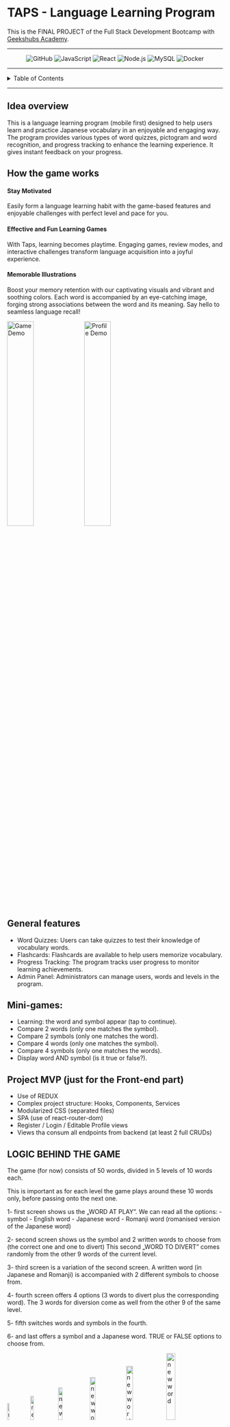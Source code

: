 # TAPS - Language Learning Program

This is the FINAL PROJECT of the Full Stack Development Bootcamp with <a href="https://github.com/GeeksHubsAcademy" target="_blank">Geekshubs Academy</a>.


<hr/>

<div align="center">
    <img src="https://img.shields.io/badge/GitHub-100000?style=for-the-badge&logo=github&logoColor=white" alt="GitHub" />
    <img src= "https://img.shields.io/badge/javascript-EFD81D?style=for-the-badge&logo=javascript&logoColor=black" alt="JavaScript" />
    <img src= "https://img.shields.io/badge/React-20232A?style=for-the-badge&logo=react&logoColor=61DAFB" alt="React" />
    <img src="https://img.shields.io/badge/Node.js-43853D?style=for-the-badge&logo=node.js&logoColor=white" alt="Node.js" />
    <img src="https://img.shields.io/badge/MySQL-00000F?style=for-the-badge&logo=mysql&logoColor=white" alt="MySQL" />
    <img src="https://img.shields.io/badge/DOCKER-2020BF?style=for-the-badge&logo=docker&logoColor=white" alt="Docker" />
</div>


<hr/>

<details>
  <summary>Table of Contents</summary>
  <ol>
    <li><a href="#idea-overview">Idea</a></li>
    <li><a href="#general-features">Features</a></li>
    <li><a href="#database-diagram-mysql">Database diagram</a></li>
    <li><a href="#instalation-local">Instalation</a></li>
    <li><a href="#credentials">Credentials to explore the app</a></li>
    <li><a href="#pages">Endpoints / Pages</a></li>
    <li><a href="#app-views-mobile-first">APP VIEWS</a></li>
    <li><a href="#deployment">Deployment</a></li>
    <li><a href="#author">Author / Contact </a></li>
  </ol>
</details>

<hr/>




## Idea overview
This is a language learning program (mobile first) designed to help users learn and practice Japanese vocabulary in an enjoyable and engaging way. 
The program provides various types of word quizzes, pictogram and word recognition, and progress tracking to enhance the learning experience. It gives instant feedback on your progress.

## How the game works

#### Stay Motivated
Easily form a language learning habit with the game-based features and enjoyable challenges with perfect level and pace for you.

#### Effective and Fun Learning Games
With Taps, learning becomes playtime. Engaging games, review modes, and interactive challenges transform language acquisition into a joyful experience.

#### Memorable Illustrations
Boost your memory retention with our captivating visuals and vibrant and soothing colors. Each word is accompanied by an eye-catching image, forging strong associations between the word and its meaning. Say hello to seamless language recall!
  

  <div float="left">

<p>

<img src="/src/assets/video/demoGame.gif" width="35%"  alt="Game Demo"/>

<img src="/src/assets/video/demoProfile.gif" width="35%" alt="Profile Demo"/>

  </p>
</div>


## General features

- Word Quizzes: Users can take quizzes to test their knowledge of vocabulary words.
- Flashcards: Flashcards are available to help users memorize vocabulary.
- Progress Tracking: The program tracks user progress to monitor learning achievements.
- Admin Panel: Administrators can manage users, words and levels in the program.


## Mini-games:
- Learning: the word and symbol appear (tap to continue).
- Compare 2 words (only one matches the symbol).
- Compare 2 symbols (only one matches the word).
- Compare 4 words (only one matches the symbol).
- Compare 4 symbols (only one matches the words).
- Display word AND symbol (is it true or false?).


## Project MVP (just for the Front-end part)
- Use of REDUX
- Complex project structure: Hooks, Components, Services
- Modularized CSS (separated files)
- SPA (use of react-router-dom)
- Register / Login / Editable Profile views
- Views tha consum all endpoints from backend (at least 2 full CRUDs)


## LOGIC BEHIND THE GAME

The game (for now) consists of 50 words, divided in 5 levels of 10 words each.

This is important as for each level the game plays around these 10 words only, before passing onto the next one.

1- first screen shows us the „WORD AT PLAY”. We can read all the options:
	- symbol
	- English word
	- Japanese word
	- Romanji word (romanised version of the Japanese word)

2- second screen shows us the symbol and 2 written words to choose from (the correct one and one to divert)
	This second „WORD TO DIVERT” comes randomly from the other 9 words of the current level.

3- third screen is a variation of the second screen. 
	A written word (in Japanese and Romanji) is accompanied with 2 different symbols to choose from.

4- fourth screen offers 4 options (3 words to divert plus the corresponding word).
	The 3 words for diversion come as well from the other 9 of the same level.

5- fifth switches words and symbols in the fourth.

6- and last offers a symbol and a Japanese word.
	TRUE or FALSE options to choose from.
<div float="left">
<p>
<img src="public/imgReadme/09-word.png" width="10%"  alt="new word"/>
<img src="public/imgReadme/11-game1.png" width="12%"  alt="new word"/>
<img src="public/imgReadme/12-game2.png" width="14%"  alt="new word"/>
<img src="public/imgReadme/13-game3.png" width="16%"  alt="new word"/>
<img src="public/imgReadme/14-game4.png" width="18%"  alt="new word"/>
<img src="public/imgReadme/15-game5.png" width="20%"  alt="new word"/>
</p>
</div>
<details>

<summary>read more</summary>

It is ensured that within the random words to divert, same word is not offered twice.
The position of the correct answer within the different options changes „randomly” (meaning using module of 2 and 3)
Same happens with the last True/False screen.


FOR NOW, the last screen decides if the word is learnt of not.
	- if answered correctly, the word is added to the LEARNT WORDS list (that each user has: table UserWord in DataBase) 
	- securing it down in the database, we can make sure that the progression during the game is saved despite the user login out or even changing phones/computers.
	- game continues with first screen (offering the next word)

	- if answered incorrectly, it loops back to first screen offering again the whole set of screen with the same word, until answered correctly.

WHAT HAPPENS AFTER LEVEL IS COMPLETED?
	- once the user has played and successfully learnt 10 words from a level, a congratulation screen is displayed, informing user of the progress: which level was accomplished and how many left till end of game.
	- after the pause, player can keep on learning.

</details>

<details>
<summary>FUTURE FEATURES</summary>

WHY have I said „for now”?
	- Well, because of time constraints (this project was due in a limited less than 2 weeks period and the MVP included other things, back and frontend related. 
	So the strategy behind was to create a simple module that made sense and was scalable, to keep on developing afterwards. For instance:

		- I would like to add other versions of the screens (where no Romanji is offered - so that Japanese letter recognition is reinforced)
		- Also different type of challenges where spelling and slices of arrays are to be put in order to pass the level.
		- I would also like to add the audio feature, where the word has a short clip with the sound of the word. It would be offered together with the concept, and also after every successful answer.
		- Time constraint. Setting up a time limit would force user to focus on the game, in an engaging way, let’s call it „healthy addiction”.

</details>

## Database diagram (MySQL)
<div align="center">

![Reverse engineered diagram of the DB](src/assets/DIAGRAM-FINAL-PROJECT-5-tables.png)
</div>

## Instalation (local)
1.  Clone this repository: 
`$ git clone https://github.com/SergioTorresGarcia/TAPS_frontend_language-learning-app.git`
2.  Navigate to the project directory `$ cd project-name`
3.  Install dependencies: run ` $ npm i ` in terminal

<p>⚠️ MAKE SURE THAT BACKEND & DATABASE ARE RUNNING AS WELL ⚠️</p>
⚠️ & you've set up all environment variables accordingly ⚠️</p>

4.  Once both back and front-end are running, start server with ` $ npm run dev ` in terminal and access the application (http://localhost:5173/)

5.  This is a mobile first app, so for a better experience, select mobile view in your browser's  developer console:

> Option + ⌘ + J (on macOS)

> Shift + CTRL + J (on Windows/Linux)

6.  Enjoy & learn!



## CREDENTIALS

1. Register/login yourself and start playing.

2. Sign in as 'user' and play for a while. Remember to check out the rules of the game, your progress, and try deleting your profiles if you wish:

```bash
{
    "email": "user@mail.com",
    "password": "Aa123456"
}
```

3. Signing in as 'admin' you'd have access to extra functionalities in the admin panel:
- Roles CRUD
- Users CRUD
- Levels CRUD
- Words CRUD

```bash
{
    "email": "admin@mail.com",
    "password": "Aa123456"
}
```


## PAGES
<details>
<summary>URLs</summary>

- from LANDING: http://localhost:5173/
    > LOGIN http://localhost:5173/login
    
    > REGISTER (Create user) http://localhost:5173/register

- from PROFILE check:
    > RULES (if you need) http://localhost:5173/rules
    > PROGRESS (if you want) http://localhost:5173/progress
    > EDIT PROFILE (if you must) http://localhost:5173/profile/me
    > DELETE PROFILE (if you dare!) http://localhost:5173/delete-profile

- from HOME:
    > GAME http://localhost:5173/play
    > PROFILE http://localhost:5173/profile/me
    > LOG OUT (it'd save position in the game)

- from GAME (loop):
    > PLAY http://localhost:5173/play
    > PLAY2 http://localhost:5173/play2
    > PLAY2a http://localhost:5173/play2a
    > PLAY3 http://localhost:5173/play3
    > PLAY4 http://localhost:5173/play4
    > PLAY5 http://localhost:5173/play5

    > CONGRATS view (after 10 words learnt) http://localhost:5173/play/congrats

- from HOME (as Admin):
    > GAME / PROFILE / LOG OUT

    > ADMIN http://localhost:5173/admin

- from ADMIN PANEL:
    > ROLES Create / Read / Delete http://localhost:5173/admin/roles
    > USERS Read http://localhost:5173/admin/users
    > LEVELS Create / Read / Delete http://localhost:5173/admin/levels
    > WORDS Read / Delete http://localhost:5173/admin/words
    
    > NEW WORD Create http://localhost:5173/admin/words/new
</details>


## APP VIEWS (mobile first)
<div float="left">
  <p>GAME SCREENS</p>
  <p>
  <img src="/public/imgReadme/09-word.png" width="19%" />
  <img src="/public/imgReadme/11-game1.png" width="19%" />
  <img src="/public/imgReadme/13-game3.png" width="19%" />
  <img src="/public/imgReadme/14-game4.png" width="19%" />
  <img src="/public/imgReadme/15-game5.png" width="19%" />
  </p>
  <p>
  <img src="/public/imgReadme/10-countdown.png" width="24%" />
  <img src="/public/imgReadme/16-right-answer.png" width="24%" />
  <img src="/public/imgReadme/17-wrong-answer.png" width="24%" />
  <img src="/public/imgReadme/18-end-of-level-screen.png" width="24%" />
  </p>

<details>
<summary>LANDING / REGISTER / LOGIN / HOME</summary>
<p>
  <img src="/public/imgReadme/01-landing.png" width="24%" />
  <img src="/public/imgReadme/02-register.png" width="24%" />
  <img src="/public/imgReadme/19-login-as-admin.png" width="24%" />
  <img src="/public/imgReadme/04-home-as-user.png" width="24%" />
  </p>
  </details>

  <details>
  <summary>PROFILE / RULES / PROGRESS / DELETE PROFILE</summary>
  <p>
  <img src="/public/imgReadme/05-profile.png" width="24%" />
  <img src="/public/imgReadme/06-rules-of-the-game.png" width="24%" />
  <img src="/public/imgReadme/07-progress.png" width="24%" />
  <img src="/public/imgReadme/08-delete-profile.png" width="24%" />
  </p>
  </details>

  <details>
  <summary>ADMIN PANEL / ROLES / USERS / LEVELS / WORDS</summary>
  <p>
  <img src="/public/imgReadme/21-admin-panel.png" width="24%" />
  <img src="/public/imgReadme/22-admin-roles.png" width="24%" />
  <img src="/public/imgReadme/23-admin-users.png" width="50%" />
  </p>
  <p>
  <img src="/public/imgReadme/24-admin-levels.png" width="24%" />
  <img src="/public/imgReadme/25-admin-words-table.png" width="24%" />
  <img src="/public/imgReadme/26-admin-words-preview-cards.png" width="24%" />
  <img src="/public/imgReadme/27-admin-new-word.png" width="24%" />
  </p>
</details>

  <p>VIEWS ON THE COMPUTER SCREEN</p>
  <p>
  <img src="/public/imgReadme2/01.png" width="24%" />
  <img src="/public/imgReadme2/02.png" width="24%" />
  <img src="/public/imgReadme2/03.png" width="24%" />
  <img src="/public/imgReadme2/04.png" width="24%" />
  </p>
  <p>
  <img src="/public/imgReadme2/05.png" width="24%" />
  <img src="/public/imgReadme2/06.png" width="24%" />
  <img src="/public/imgReadme2/07.png" width="24%" />
  <img src="/public/imgReadme2/08.png" width="24%" />
  </p>
</div>


## Deployment

https://master.dvdetud9ckjiz.amplifyapp.com/


## Author
<div align="center">
<a href = "mailto:a.sergiotorres@gmail.com">
<img src="https://img.shields.io/badge/Gmail-C6362C?style=for-the-badge&logo=gmail&logoColor=white" target="_blank">
</a>
<a href="https://github.com/SergioTorresGarcia" target="_blank">
<img src="https://img.shields.io/badge/GitHub-100000?style=for-the-badge&logo=github&logoColor=white" alt="GitHub" />
</a> 
<a href="https://www.linkedin.com/in/s-t-g/" target="_blank">
<img src="https://img.shields.io/badge/linkedin-%230077B5.svg?style=for-the-badge&logo=linkedin&logoColor=white" alt="LinkedIn" />
</a> 
</div>
